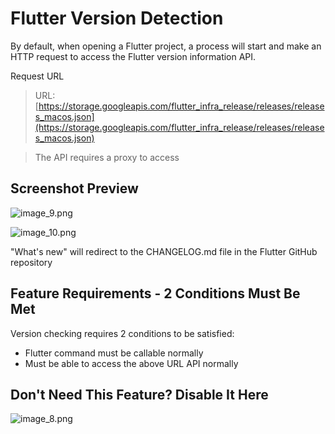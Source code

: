# Flutter Version Detection

By default, when opening a Flutter project, a process will start and make an HTTP request to access the Flutter version information API.

Request URL

> URL: [https://storage.googleapis.com/flutter_infra_release/releases/releases_macos.json](https://storage.googleapis.com/flutter_infra_release/releases/releases_macos.json)

> The API requires a proxy to access

## Screenshot Preview

![image_9.png](/images/image_9.png)

![image_10.png](/images/image_10.png)

"What's new" will redirect to the CHANGELOG.md file in the Flutter GitHub repository

## Feature Requirements - 2 Conditions Must Be Met

Version checking requires 2 conditions to be satisfied:

* Flutter command must be callable normally
* Must be able to access the above URL API normally

## Don't Need This Feature? Disable It Here

![image_8.png](/images/image_8.png)